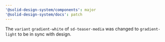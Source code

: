```yaml
---
'@solid-design-system/components': major
'@solid-design-system/docs': patch
---
```


The `variant` `gradient-white` of `sd-teaser-media` was changed to `gradient-light` to be in sync with design.
